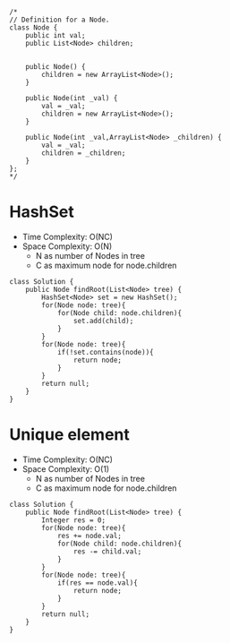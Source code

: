```
/*
// Definition for a Node.
class Node {
    public int val;
    public List<Node> children;

    
    public Node() {
        children = new ArrayList<Node>();
    }
    
    public Node(int _val) {
        val = _val;
        children = new ArrayList<Node>();
    }
    
    public Node(int _val,ArrayList<Node> _children) {
        val = _val;
        children = _children;
    }
};
*/
```
# HashSet
* Time Complexity: O(NC)
* Space Complexity: O(N)
	* N as number of Nodes in tree
	* C as maximum node for node.children 
```
class Solution {
    public Node findRoot(List<Node> tree) {
        HashSet<Node> set = new HashSet();
        for(Node node: tree){
            for(Node child: node.children){
                set.add(child);
            }
        }
        for(Node node: tree){
            if(!set.contains(node)){
                return node;
            }
        }
        return null;
    }
}
```
# Unique element
* Time Complexity: O(NC)
* Space Complexity: O(1)
	* N as number of Nodes in tree
	* C as maximum node for node.children 
```
class Solution {
    public Node findRoot(List<Node> tree) {
        Integer res = 0;
        for(Node node: tree){
            res += node.val;
            for(Node child: node.children){
                res -= child.val;
            }
        }
        for(Node node: tree){
            if(res == node.val){
                return node;
            }
        }
        return null;
    }
}
```